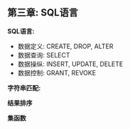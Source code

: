 ## 第三章: SQL语言

**SQL语言:**
- 数据定义: CREATE, DROP, ALTER
- 数据查询: SELECT
- 数据操纵: INSERT, UPDATE, DELETE
- 数据控制: GRANT, REVOKE

**字符串匹配:**

**结果排序**

**集函数**